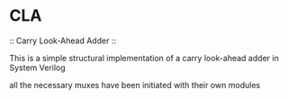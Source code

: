 # CLA
 :: Carry Look-Ahead Adder ::

This is a simple structural implementation of a carry look-ahead adder in System Verilog

all the necessary muxes have been initiated with their own modules
